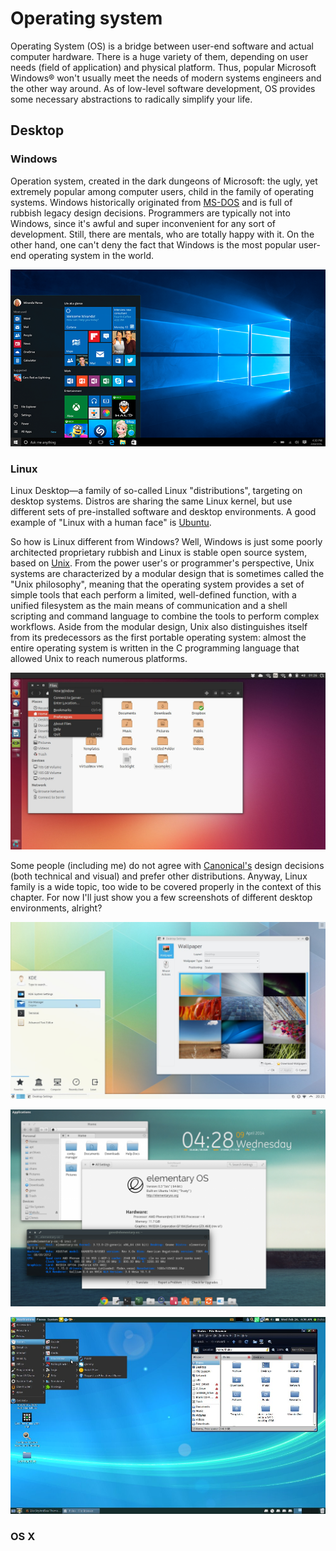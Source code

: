 # Operating system
Operating System (OS) is a bridge between user-end software and actual computer hardware. There is a huge variety of them, depending on user needs (field of application) and physical platform. Thus, popular Microsoft Windows® won't usually meet the needs of modern systems engineers and the other way around. As of low-level software development, OS provides some necessary abstractions to radically simplify your life.

## Desktop

### Windows
Operation system, created in the dark dungeons of Microsoft: the ugly, yet extremely popular among computer users, child in the family of operating systems. Windows historically originated from [MS-DOS](https://en.wikipedia.org/wiki/MS-DOS) and is full of rubbish legacy design decisions. Programmers are typically not into Windows, since it's awful and super inconvenient for any sort of development. Still, there are mentals, who are totally happy with it. On the other hand, one can't deny the fact that Windows is the most popular user-end operating system in the world.

![Pretty cool snapshot of Windows 10](img/windows.png)

### Linux
Linux Desktop—a family of so-called Linux "distributions", targeting on desktop systems. Distros are sharing the same Linux kernel, but use different sets of pre-installed software and desktop environments. A good example of "Linux with a human face" is [Ubuntu](http://www.ubuntu.com/desktop).

So how is Linux different from Windows? Well, Windows is just some poorly architected proprietary rubbish and Linux is stable open source system, based on [Unix](https://en.wikipedia.org/wiki/Unix). From the power user's or programmer's perspective, Unix systems are characterized by a modular design that is sometimes called the "Unix philosophy", meaning that the operating system provides a set of simple tools that each perform a limited, well-defined function, with a unified filesystem as the main means of communication and a shell scripting and command language to combine the tools to perform complex workflows. Aside from the modular design, Unix also distinguishes itself from its predecessors as the first portable operating system: almost the entire operating system is written in the C programming language that allowed Unix to reach numerous platforms.

![Ubuntu, running Unity 7 desktop environment](img/ubuntu.jpg)

Some people (including me) do not agree with [Canonical's](http://www.canonical.com/) design decisions (both technical and visual) and prefer other distributions. Anyway, Linux family is a wide topic, too wide to be covered properly in the context of this chapter. For now I'll just show you a few screenshots of different desktop environments, alright?

![Plasma 5 environment](img/plasma5.jpg)

![ElementaryOS — Freya](img/eos-freya.png)

![Gnome 2](img/gnome2.jpg)

### OS X


<br/><br/><br/><br/><br/><br/><br/><br/><br/><br/><br/><br/>
